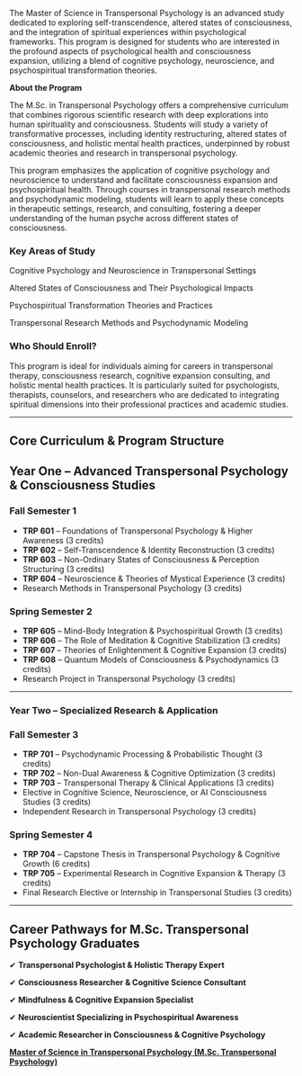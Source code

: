 The Master of Science in Transpersonal Psychology is an advanced study dedicated to exploring self-transcendence, altered states of consciousness, and the integration of spiritual experiences within psychological frameworks. This program is designed for students who are interested in the profound aspects of psychological health and consciousness expansion, utilizing a blend of cognitive psychology, neuroscience, and psychospiritual transformation theories.

**About the Program**

The M.Sc. in Transpersonal Psychology offers a comprehensive curriculum that combines rigorous scientific research with deep explorations into human spirituality and consciousness. Students will study a variety of transformative processes, including identity restructuring, altered states of consciousness, and holistic mental health practices, underpinned by robust academic theories and research in transpersonal psychology.

This program emphasizes the application of cognitive psychology and neuroscience to understand and facilitate consciousness expansion and psychospiritual health. Through courses in transpersonal research methods and psychodynamic modeling, students will learn to apply these concepts in therapeutic settings, research, and consulting, fostering a deeper understanding of the human psyche across different states of consciousness.

### **Key Areas of Study**

Cognitive Psychology and Neuroscience in Transpersonal Settings

Altered States of Consciousness and Their Psychological Impacts

Psychospiritual Transformation Theories and Practices

Transpersonal Research Methods and Psychodynamic Modeling

### **Who Should Enroll?**

This program is ideal for individuals aiming for careers in transpersonal therapy, consciousness research, cognitive expansion consulting, and holistic mental health practices. It is particularly suited for psychologists, therapists, counselors, and researchers who are dedicated to integrating spiritual dimensions into their professional practices and academic studies.

---

## **Core Curriculum & Program Structure**

## **Year One – Advanced Transpersonal Psychology & Consciousness Studies**

### **Fall Semester 1**

- **TRP 601** – Foundations of Transpersonal Psychology & Higher Awareness (3 credits)
- **TRP 602** – Self-Transcendence & Identity Reconstruction (3 credits)
- **TRP 603** – Non-Ordinary States of Consciousness & Perception Structuring (3 credits)
- **TRP 604** – Neuroscience & Theories of Mystical Experience (3 credits)
- Research Methods in Transpersonal Psychology (3 credits)

### **Spring Semester 2**

- **TRP 605** – Mind-Body Integration & Psychospiritual Growth (3 credits)
- **TRP 606** – The Role of Meditation & Cognitive Stabilization (3 credits)
- **TRP 607** – Theories of Enlightenment & Cognitive Expansion (3 credits)
- **TRP 608** – Quantum Models of Consciousness & Psychodynamics (3 credits)
- Research Project in Transpersonal Psychology (3 credits)

---

### **Year Two – Specialized Research & Application**

### **Fall Semester 3**

- **TRP 701** – Psychodynamic Processing & Probabilistic Thought (3 credits)
- **TRP 702** – Non-Dual Awareness & Cognitive Optimization (3 credits)
- **TRP 703** – Transpersonal Therapy & Clinical Applications (3 credits)
- Elective in Cognitive Science, Neuroscience, or AI Consciousness Studies (3 credits)
- Independent Research in Transpersonal Psychology (3 credits)

### **Spring Semester 4**

- **TRP 704** – Capstone Thesis in Transpersonal Psychology & Cognitive Growth (6 credits)
- **TRP 705** – Experimental Research in Cognitive Expansion & Therapy (3 credits)
- Final Research Elective or Internship in Transpersonal Studies (3 credits)

---

## **Career Pathways for M.Sc. Transpersonal Psychology Graduates**

✔ **Transpersonal Psychologist & Holistic Therapy Expert**

✔ **Consciousness Researcher & Cognitive Science Consultant**

✔ **Mindfulness & Cognitive Expansion Specialist**

✔ **Neuroscientist Specializing in Psychospiritual Awareness**

✔ **Academic Researcher in Consciousness & Cognitive Psychology**

[**Master of Science in Transpersonal Psychology (M.Sc. Transpersonal Psychology)**](https://www.notion.so/Master-of-Science-in-Transpersonal-Psychology-M-Sc-Transpersonal-Psychology-1952c2ffeee280389ed1cbed3a5e7f1b?pvs=21)